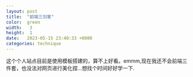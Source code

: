 ```yaml
---
layout: post
title:  "前端三剑客"
color:  green
width:   3
height:  1
date:   2023-05-15 23:40:33 +0800
categories: technique
---
```


这个个人站点目前是使用模板搭建的，算不上好看。emmm,现在我还不会前端三件套，也没法对网页进行美化捏...想找个时间好好学一下.